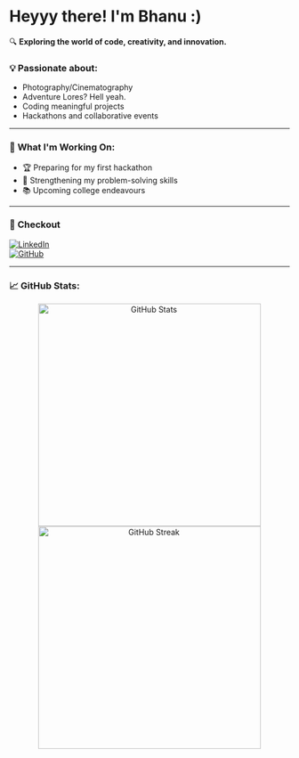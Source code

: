 # Heyyy there! I'm Bhanu :)

🔍 **Exploring the world of code, creativity, and innovation.**  

### 💡 **Passionate about:**  
- Photography/Cinematography
- Adventure Lores? Hell yeah.
- Coding meaningful projects
- Hackathons and collaborative events

---

### 🔧 **What I'm Working On:**  
- 🏆 Preparing for my first hackathon  
- 🌱 Strengthening my problem-solving skills  
- 📚 Upcoming college endeavours 

---

### 💬 **Checkout**  
[![LinkedIn](https://img.shields.io/badge/LinkedIn-0A66C2?style=for-the-badge&logo=linkedin&logoColor=white)](https://www.linkedin.com/in/atabzo/)  
[![GitHub](https://img.shields.io/badge/GitHub-100000?style=for-the-badge&logo=github&logoColor=white)](https://github.com/atabzo)  

---

### 📈 **GitHub Stats:**  
<p align="center">
  <img src="https://github-readme-stats.vercel.app/api?username=atabzo&show_icons=true&theme=tokyonight" alt="GitHub Stats" width="400"/>
  <img src="https://github-readme-streak-stats.herokuapp.com/?user=atabzo&theme=tokyonight" alt="GitHub Streak" width="400"/>
</p>
